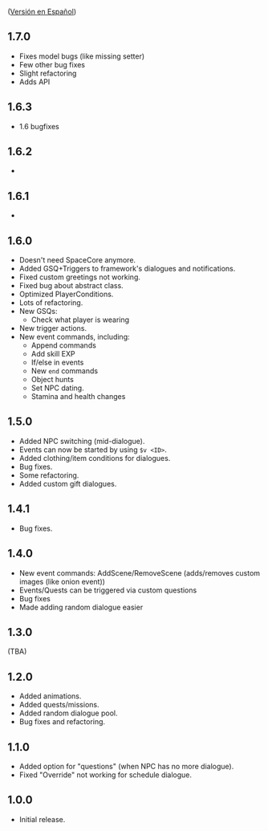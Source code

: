 ([Versión en Español](https://github.com/misty-spring/DynamicDialogues/blob/main/docs/es/CHANGELOG.md))

## 1.7.0
- Fixes model bugs (like missing setter)
- Few other bug fixes
- Slight refactoring
- Adds API

## 1.6.3
- 1.6 bugfixes

## 1.6.2
- 

## 1.6.1
- 

## 1.6.0
- Doesn't need SpaceCore anymore.
- Added GSQ+Triggers to framework's dialogues and notifications.
- Fixed custom greetings not working.
- Fixed bug about abstract class.
- Optimized PlayerConditions.
- Lots of refactoring.
- New GSQs:
  - Check what player is wearing
- New trigger actions.
- New event commands, including:
  - Append commands
  - Add skill EXP
  - If/else in events
  - New `end` commands
  - Object hunts
  - Set NPC dating.
  - Stamina and health changes

## 1.5.0
- Added NPC switching (mid-dialogue).
- Events can now be started by using `$v <ID>`.
- Added clothing/item conditions for dialogues.
- Bug fixes.
- Some refactoring.
- Added custom gift dialogues.

## 1.4.1
- Bug fixes.

## 1.4.0
- New event commands: AddScene/RemoveScene (adds/removes custom images (like onion event))
- Events/Quests can be triggered via custom questions
- Bug fixes
- Made adding random dialogue easier

## 1.3.0
(TBA)

## 1.2.0
- Added animations.
- Added quests/missions.
- Added random dialogue pool.
- Bug fixes and refactoring.

## 1.1.0
- Added option for "questions" (when NPC has no more dialogue).
- Fixed "Override" not working for schedule dialogue.

## 1.0.0
- Initial release.
